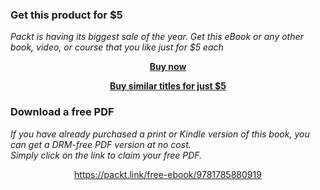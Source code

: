 
### Get this product for $5

<i>Packt is having its biggest sale of the year. Get this eBook or any other book, video, or course that you like just for $5 each</i>


<b><p align='center'>[Buy now](https://packt.link/9781788298117)</p></b>


<b><p align='center'>[Buy similar titles for just $5](https://subscription.packtpub.com/search)</p></b>


### Download a free PDF

 <i>If you have already purchased a print or Kindle version of this book, you can get a DRM-free PDF version at no cost.<br>Simply click on the link to claim your free PDF.</i>
<p align="center"> <a href="https://packt.link/free-ebook/9781785880919">https://packt.link/free-ebook/9781785880919 </a> </p>